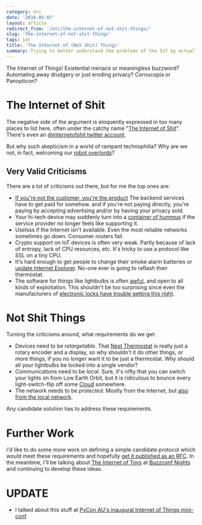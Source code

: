```yaml
---
category: etc
date: '2016-05-07'
layout: article
redirect_from: '/etc/the-internet-of-not-shit-things/'
slug: 'the-internet-of-not-shit-things'
tags: iot
title: 'The Internet of (Not Shit) Things'
summary: Trying to better understand the problems of the IoT by actually listening to its detractors.
---
```


The Internet of Things! Existential menace or meaningless buzzword?
Automating away drudgery or just eroding privacy? Cornucopia or
Panopticon?

The Internet of Shit
====================

The negative side of the argument is eloquently expressed in too many
places to list here, often under the catchy name "[The Internet of
Shit](https://www.google.com.au/search?client=ubuntu&channel=fs&q=internet+of+shit)".
There's even an [@internetofshit twitter
account](https://twitter.com/internetofshit).

But why such skepticism in a world of rampant technophilia? Why are we
not, in fact, welcoming our [robot
overlords](https://en.wikipedia.org/wiki/Robot_Overlords)?

Very Valid Criticisms
---------------------

There are a lot of criticisms out there, but for me the top ones are:

-   [If you're not the customer, you're the
    product](https://www.schneier.com/blog/archives/2013/06/more_on_feudal.html)
    The backend services have to get paid for somehow. and if you're not
    paying directly, you're paying by accepting advertising and/or by
    having your privacy sold.
-   Your hi-tech device may suddenly turn into a [container of
    hummus](https://medium.com/@arlogilbert/the-time-that-tony-fadell-sold-me-a-container-of-hummus-cb0941c762c1)
    if the service provider no longer feels like supporting it.
-   Uselsss if the Internet isn't available. Even the most reliable
    networks sometimes go down. Consumer routers fail.
-   Crypto support on IoT devices is often very weak. Partly because of
    lack of entropy, lack of CPU resources, etc. It's tricky to use a
    protocol like SSL on a tiny CPU.
-   It's hard enough to get people to change their smoke alarm
    batteries or [update Internet
    Explorer](https://heimdalsecurity.com/blog/security-alert-millions-exposed-internet-explorer-vulnerability/).
    No-one ever is going to reflash their thermostat.
-   The software for things like lightbulbs is often
    [awful](https://mjg59.dreamwidth.org/40397.html), and open to all
    kinds of exploitation. This shouldn't be too surprising since even
    the manufacturers of [electronic locks have trouble getting this
    right](http://blog.trendmicro.com/let-get-door-remote-root-vulnerability-hid-door-controllers/).

Not Shit Things
===============

Turning the criticisms around, what requirements do we get:

-   Devices need to be *retargetable*. That [Nest
    Thermostat](https://nest.com/thermostat/meet-nest-thermostat/) is
    really just a rotary encoder and a display, so why shouldn't it do
    other things, or more things, if you no longer want it to be just
    a thermostat. Why should all your lightbulbs be locked into a single
    vendor?
-   Communications need to be *local*. Sure, it's nifty that you can
    switch your lights on from Low Earth Orbit, but it is ridiculous to
    bounce every light-switch-flip off some
    [Cloud](http://knowyourmeme.com/photos/1044247-old-man-yells-at-cloud) somewhere.
-   The network needs to be *protected*. Mostly from the Internet, but
    [also from the local
    network](http://www.dhanjani.com/blog/2013/08/hacking-lightbulbs.html).

Any candidate solution has to address these requirements.

Further Work
============

I'd like to do some more work on defining a simple candidate protocol
which would meet these requirements and hopefully [get it published as
an RFC](https://www.ietf.org/tao.html). In the meantime, I'll be talking
about [The Internet of
Toys](../buzzconf-nights-esp8266-flobot-ciril/) at [Buzzconf
Nights](https://buzzconf.io/) and continuing to develop these
ideas.

UPDATE
======

-   I talked about this stuff at
    [PyCon AU's inaugural Internet of Things mini-conf](../pycon-2016-melbourne/)
